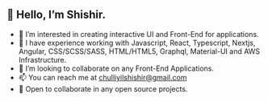 ## 👋 Hello, I’m Shishir.
- 👀 I’m interested in creating interactive UI and Front-End for applications.
- 🌱 I have experience working with Javascript, React, Typescript, Nextjs, Angular, CSS/SCSS/SASS, HTML/HTML5, Graphql, Material-UI and AWS Infrastructure.
- 💞️ I’m looking to collaborate on any Front-End Applications.
- 📫 You can reach me at chulliyilshishir@gmail.com
- 🥳 Open to collaborate in any open source projects.

<!---
shishirchulliyil/shishirchulliyil is a ✨ special ✨ repository because its `README.md` (this file) appears on your GitHub profile.
You can click the Preview link to take a look at your changes.
--->

